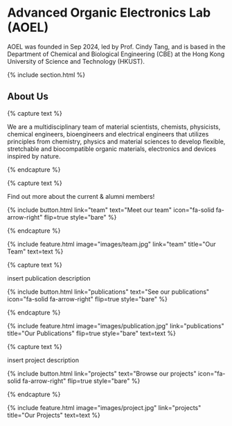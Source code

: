 ---
---

# Advanced Organic Electronics Lab (AOEL)

AOEL was founded in Sep 2024, led by Prof. Cindy Tang, and is based in the Department of Chemical and Biological Engineering (CBE) at the Hong Kong University of Science and Technology (HKUST). 


{% include section.html %}

## About Us

{% capture text %}

We are a multidisciplinary team of material scientists, chemists, physicists, chemical engineers, bioengineers and electrical engineers that utilizes principles from chemistry, physics and material sciences to develop flexible, stretchable and biocompatible organic materials, electronics and devices inspired by nature.

{% endcapture %}

{% capture text %}

Find out more about the current & alumni members!

{%
  include button.html
  link="team"
  text="Meet our team"
  icon="fa-solid fa-arrow-right"
  flip=true
  style="bare"
%}

{% endcapture %}

{%
  include feature.html
  image="images/team.jpg"
  link="team"
  title="Our Team"
  text=text
%}



{% capture text %}

insert publication description

{%
  include button.html
  link="publications"
  text="See our publications"
  icon="fa-solid fa-arrow-right"
  flip=true
  style="bare"
%}

{% endcapture %}

{%
  include feature.html
  image="images/publication.jpg"
  link="publications"
  title="Our Publications"
  flip=true
  style="bare"
  text=text
%}



{% capture text %}

insert project description

{%
  include button.html
  link="projects"
  text="Browse our projects"
  icon="fa-solid fa-arrow-right"
  flip=true
  style="bare"
%}

{% endcapture %}

{%
  include feature.html
  image="images/project.jpg"
  link="projects"
  title="Our Projects"
  text=text
%}

